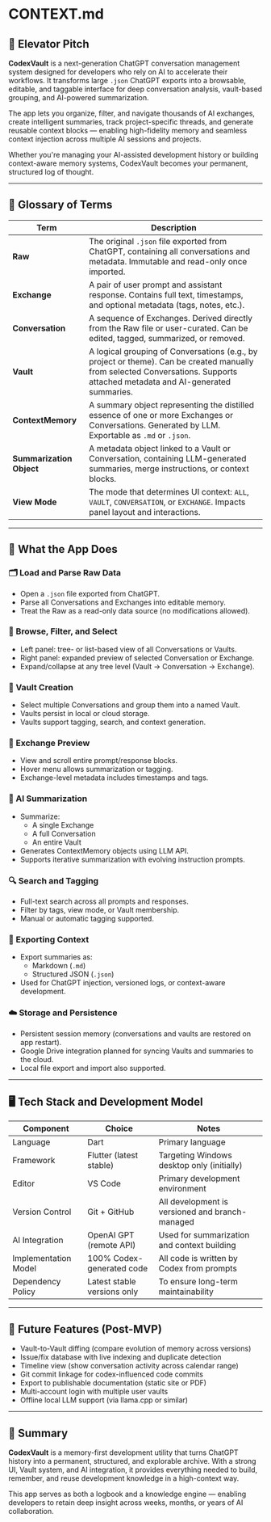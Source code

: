# CONTEXT.md

## 🚀 Elevator Pitch

**CodexVault** is a next-generation ChatGPT conversation management system designed for developers who rely on AI to accelerate their workflows. It transforms large `.json` ChatGPT exports into a browsable, editable, and taggable interface for deep conversation analysis, vault-based grouping, and AI-powered summarization.

The app lets you organize, filter, and navigate thousands of AI exchanges, create intelligent summaries, track project-specific threads, and generate reusable context blocks — enabling high-fidelity memory and seamless context injection across multiple AI sessions and projects.

Whether you're managing your AI-assisted development history or building context-aware memory systems, CodexVault becomes your permanent, structured log of thought.

---

## 📘 Glossary of Terms

| Term          | Description |
|---------------|-------------|
| **Raw**       | The original `.json` file exported from ChatGPT, containing all conversations and metadata. Immutable and read-only once imported. |
| **Exchange**  | A pair of user prompt and assistant response. Contains full text, timestamps, and optional metadata (tags, notes, etc.). |
| **Conversation** | A sequence of Exchanges. Derived directly from the Raw file or user-curated. Can be edited, tagged, summarized, or removed. |
| **Vault**     | A logical grouping of Conversations (e.g., by project or theme). Can be created manually from selected Conversations. Supports attached metadata and AI-generated summaries. |
| **ContextMemory** | A summary object representing the distilled essence of one or more Exchanges or Conversations. Generated by LLM. Exportable as `.md` or `.json`. |
| **Summarization Object** | A metadata object linked to a Vault or Conversation, containing LLM-generated summaries, merge instructions, or context blocks. |
| **View Mode** | The mode that determines UI context: `ALL`, `VAULT`, `CONVERSATION`, or `EXCHANGE`. Impacts panel layout and interactions. |

---

## 🧠 What the App Does

### 🗂️ Load and Parse Raw Data
- Open a `.json` file exported from ChatGPT.
- Parse all Conversations and Exchanges into editable memory.
- Treat the Raw as a read-only data source (no modifications allowed).

### 📑 Browse, Filter, and Select
- Left panel: tree- or list-based view of all Conversations or Vaults.
- Right panel: expanded preview of selected Conversation or Exchange.
- Expand/collapse at any tree level (Vault → Conversation → Exchange).

### 🧱 Vault Creation
- Select multiple Conversations and group them into a named Vault.
- Vaults persist in local or cloud storage.
- Vaults support tagging, search, and context generation.

### 💬 Exchange Preview
- View and scroll entire prompt/response blocks.
- Hover menu allows summarization or tagging.
- Exchange-level metadata includes timestamps and tags.

### 🧠 AI Summarization
- Summarize:
  - A single Exchange
  - A full Conversation
  - An entire Vault
- Generates ContextMemory objects using LLM API.
- Supports iterative summarization with evolving instruction prompts.

### 🔍 Search and Tagging
- Full-text search across all prompts and responses.
- Filter by tags, view mode, or Vault membership.
- Manual or automatic tagging supported.

### 💾 Exporting Context
- Export summaries as:
  - Markdown (`.md`)
  - Structured JSON (`.json`)
- Used for ChatGPT injection, versioned logs, or context-aware development.

### ☁️ Storage and Persistence
- Persistent session memory (conversations and vaults are restored on app restart).
- Google Drive integration planned for syncing Vaults and summaries to the cloud.
- Local file export and import also supported.

---

## 🖥️ Tech Stack and Development Model

| Component           | Choice                      | Notes |
|---------------------|------------------------------|-------|
| Language            | Dart                         | Primary language |
| Framework           | Flutter (latest stable)      | Targeting Windows desktop only (initially) |
| Editor              | VS Code                      | Primary development environment |
| Version Control     | Git + GitHub                 | All development is versioned and branch-managed |
| AI Integration      | OpenAI GPT (remote API)      | Used for summarization and context building |
| Implementation Model| 100% Codex-generated code    | All code is written by Codex from prompts |
| Dependency Policy   | Latest stable versions only  | To ensure long-term maintainability |

---

## 🔮 Future Features (Post-MVP)

- Vault-to-Vault diffing (compare evolution of memory across versions)
- Issue/fix database with live indexing and duplicate detection
- Timeline view (show conversation activity across calendar range)
- Git commit linkage for codex-influenced code commits
- Export to publishable documentation (static site or PDF)
- Multi-account login with multiple user vaults
- Offline local LLM support (via llama.cpp or similar)

---

## 📝 Summary

**CodexVault** is a memory-first development utility that turns ChatGPT history into a permanent, structured, and explorable archive. With a strong UI, Vault system, and AI integration, it provides everything needed to build, remember, and reuse development knowledge in a high-context way.

This app serves as both a logbook and a knowledge engine — enabling developers to retain deep insight across weeks, months, or years of AI collaboration.
